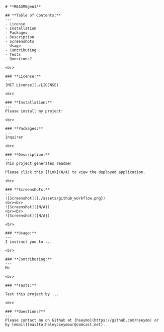 
    # **READMEgen1**

    ## **Table of Contents:**
    ---
    - License
    - Installation
    - Packages
    - Description
    - Screenshots
    - Usage
    - Contributing
    - Tests
    - Questions? 

    <br>

    ### **License:** 
    ---
    [MIT License](./LICENSE)

    <br>

    ### **Installation:** 
    ---
    Please install my project!

    <br>

    ### **Packages:** 
    ---
    Inquirer

    <br>

    ### **Description:**
    ---
    This project generates readme!

    Please click this [link](N/A) to view the deployed application.

    <br>

    ### **Screenshots:**
    ---
    ![Screenshot]({./assets/github_workflow.png})
    <br><br>
    ![Screenshot]({N/A})
    <br><br>
    ![Screenshot]({N/A})

    <br>

    ### **Usage:** 
    ---
    I instruct you to ...

    <br>

    ### **Contributing:** 
    ---
    Me

    <br>

    ### **Tests:** 
    ---
    Test this project by ...

    <br>

    ### **Questions?** 
    ---
    Please contact me on Github at [hseymo](https://github.com/hseymo) or by [email](mailto:haleycseymour@comcast.net). 
    
